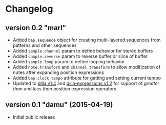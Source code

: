 # Changelog

## version 0.2 "marl"

- Added ```bap.sequence``` object for creating multi-layered sequences from patterns and other sequences
- Added ```sample.channel``` param to define behavior for stereo buffers
- Added ```sample.reverse``` param to reverse buffer or slice of buffer
- Added ```sample.loop``` param to define looping behavior
- Added ```note.transform``` and ```channel.transform``` to allow modification of notes after expanding position expressions
- Added ```bap.clock.tempo``` attribute for getting and setting current tempo
- Updated to [dilla v1.4](https://www.npmjs.com/package/dilla) and [dilla-expressions v1.2](https://www.npmjs.com/package/dilla-expressions) for support of *greater than* and *less than* position expression operators

## version 0.1 "damu" (2015-04-19)

- Initial public release
